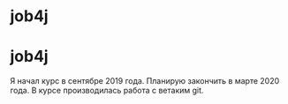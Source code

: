 # job4j
# job4j
Я начал курс в сентябре 2019 года. Планирую закончить в марте 2020 года.
В курсе производилась работа с ветаким git.